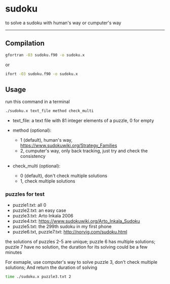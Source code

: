 # sudoku
to solve a sudoku with human's way or cumputer's way

-----------------------------
## Compilation
```bash
gfortran -O3 sudoku.f90 -o sudoku.x
```
or

```bash
ifort -O3 sudoku.f90 -o sudoku.x
```

## Usage
run this command in a terminal

```bash
./sudoku.x text_file method check_multi
```

* text_file: a text file with 81 integer elements of a puzzle, 0 for empty

* method (optional):
  * 1 (default), human's way, https://www.sudokuwiki.org/Strategy_Families
  * 2, cumputer's way, only back tracking, just try and check the consistency

* check_multi (optional): 
  * 0 (default), don't check multiple solutions
  * 1, check multiple solutions


### puzzles for test
* puzzle1.txt: all 0
* puzzle2.txt: an easy case
* puzzle3.txt: Arto Inkala 2006
* puzzle4.txt: https://www.sudokuwiki.org/Arto_Inkala_Sudoku
* puzzle5.txt: the 299th sudoku in my first phone
* puzzle6.txt, puzzle7.txt: http://norvig.com/sudoku.html

the solutions of puzzles 2-5 are unique; puzzle 6 has multiple solutions; puzzle 7 have no solution, the duration for its solving could be a few minutes

For exmaple, use computer's way to solve puzzle 3, don't check multiple solutions; And return the duration of solving

```bash
time ./sudoku.x puzzle3.txt 2
```
